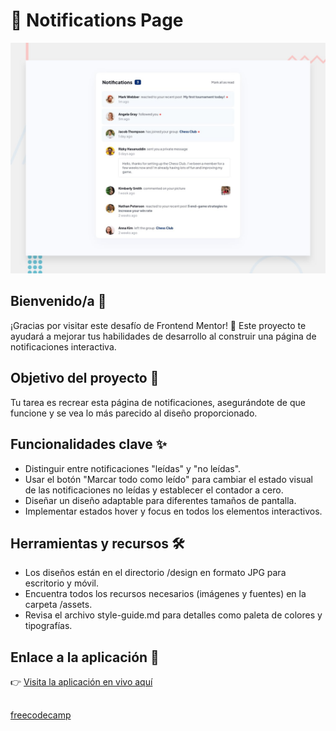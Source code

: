 # 📩 Notifications Page

![Design preview for the Notifications page coding challenge](./design/desktop-preview.jpg)

## Bienvenido/a 👋
¡Gracias por visitar este desafío de Frontend Mentor! 🚀 Este proyecto te ayudará a mejorar tus habilidades de desarrollo al construir una página de notificaciones interactiva.

## Objetivo del proyecto 🎯
Tu tarea es recrear esta página de notificaciones, asegurándote de que funcione y se vea lo más parecido al diseño proporcionado.

## Funcionalidades clave ✨
- Distinguir entre notificaciones "leídas" y "no leídas".
- Usar el botón "Marcar todo como leído" para cambiar el estado visual de las notificaciones no leídas y establecer el contador a cero.
- Diseñar un diseño adaptable para diferentes tamaños de pantalla.
- Implementar estados hover y focus en todos los elementos interactivos.

## Herramientas y recursos 🛠️
- Los diseños están en el directorio /design en formato JPG para escritorio y móvil.
- Encuentra todos los recursos necesarios (imágenes y fuentes) en la carpeta /assets.
- Revisa el archivo style-guide.md para detalles como paleta de colores y tipografías.

## Enlace a la aplicación 🔗 
👉 [Visita la aplicación en vivo aquí](https://notification-page-ncko.netlify.app/)

##

[freecodecamp](https://www.youtube.com/watch?v=5HtRcMSO1Ro&t=11702s&ab_channel=freeCodeCampEspa%C3%B1ol)

